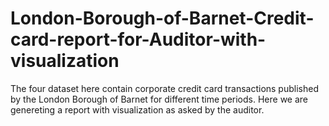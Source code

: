 # London-Borough-of-Barnet-Credit-card-report-for-Auditor-with-visualization
The four dataset here contain corporate credit card transactions published by the London Borough of Barnet for different time periods. Here we are genereting a report with visualization as asked by the auditor.
